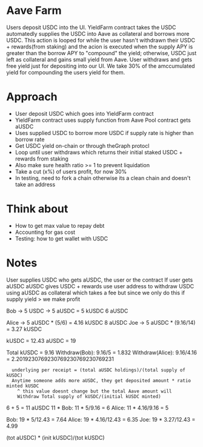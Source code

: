 #   Aave Farm
Users deposit USDC into the UI. YieldFarm contract takes the USDC automatedly supplies the USDC into Aave as collateral and 
borrows more USDC. This action is looped for while the user hasn't withdrawn their USDC + rewards(from staking) and the acion is
executed when the supply APY is greater than the borrow APY to "compound" the yield; otherwise, USDC just left as collateral and gains
small yield from Aave. User withdraws and gets free yield just for depositing into our UI. We take 30% of the amccumulated yield for 
compounding the users yield for them. 

#   Approach
*   User deposit USDC which goes into YieldFarm contract
*   YieldFarm contract uses supply function from Aave Pool contract gets aUSDC
*   Uses supplied USDC to borrow more USDC if supply rate is higher than borrow rate
*   Get USDC yield on-chain or through theGraph protocl
*   Loop until user withdraws which returns their initial staked USDC + rewards from staking
*   Also make sure health ratio >= 1 to prevent liquidation
*   Take a cut (x%) of users profit, for now 30%
*   In testing, need to fork a chain otherwise its a clean chain and doesn't take an address

#    Think about
*    How to get max value to repay debt
*    Accounting for gas cost
*    Testing: how to get wallet with USDC 


#   Notes
User supplies USDC
who gets aUSDC, the user or the contract 
If user gets aUSDC
aUSDC gives USDC + rewards
use user address to withdraw USDC using aUSDC as collateral which takes a fee but since we only do this if supply yield > we make profit


Bob
     -> 5 USDC -> 5 aUSDC = 5 kUSDC 
        6 aUSDC   

Alice
     -> 5 aUSDC * (5/6) = 4.16 kUSDC
        8 aUSDC
Joe
     -> 5 aUSDC * (9.16/14) = 3.27 kUSDC

kUSDC = 12.43
aUSDC = 19

Total kUSDC = 9.16
Withdraw(Bob): 9.16/5 = 1.832
Withdraw(Alice): 9.16/4.16 = 2.2019230769230769230769230769231

      underlying per receipt = (total aUSDC holdings)/(total supply of kUSDC)
      Anytime someone adds more aUSDC, they get deposited amount * ratio minted kUSDC
        ^ this value doesnt change but the total Aave amount will 
        Withdraw Total supply of kUSDC/(initial kUSDC minted)

6 + 5 = 11 aUSDC
11 * 
Bob: 11 * 5/9.16 = 6
Alice: 11 * 4.16/9.16 = 5

Bob: 19 * 5/12.43 = 7.64
Alice: 19 * 4.16/12.43 = 6.35
Joe: 19 * 3.27/12.43 = 4.99

(tot aUSDC) * (init kUSDC)/(tot kUSDC)